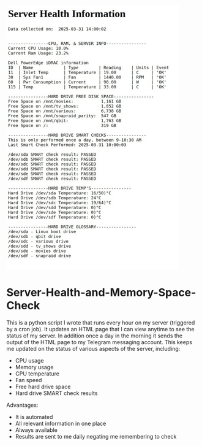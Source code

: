 ![preview](preview.jpg)

# Server-Health-and-Memory-Space-Check

This is a python script I wrote that runs every hour on my server (triggered by a cron job).  It updates an HTML page that I can view anytime to see the status of my server.  In addition once a day in the morning it sends the output of the HTML page to my Telegram messaging account.  This keeps me updated on the status of various aspects of the server, including: 
- CPU usage
- Memory usage
- CPU temperature
- Fan speed
- Free hard drive space
- Hard drive SMART check results

Advantages:
- It is automated
- All relevant information in one place
- Always available
- Results are sent to me daily negating me remembering to check
